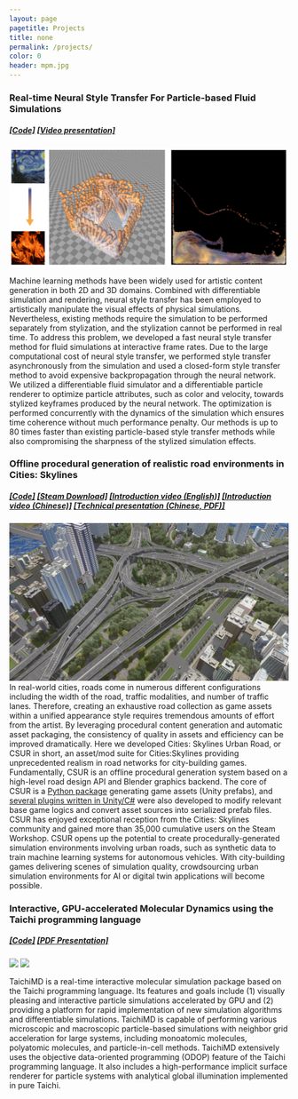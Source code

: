 ```yaml
---
layout: page
pagetitle: Projects
title: none
permalink: /projects/
color: 0
header: mpm.jpg
---
```



### Real-time Neural Style Transfer For Particle-based Fluid Simulations
##### [[Code]](https://github.com/victoriacity/nssim) [[Video presentation]](https://www.youtube.com/watch?v=Z4LF9HDzJl8)

![img](https://raw.githubusercontent.com/victoriacity/nssim/master/preview.png)

Machine learning methods have been widely used for artistic content generation in both 2D and 3D domains. Combined with differentiable simulation and rendering, neural style transfer has been employed to artistically manipulate the visual effects of physical simulations. Nevertheless, existing methods require the simulation to be performed separately from stylization, and the stylization cannot be performed in real time. To address this problem, we developed a fast neural style transfer method for fluid simulations at interactive frame rates. Due to the large computational cost of neural style transfer, we performed style transfer asynchronously from the simulation and used a closed-form style transfer method to avoid expensive backpropagation through the neural network. We utilized a differentiable fluid simulator and a differentiable particle renderer to optimize particle attributes, such as color and velocity, towards stylized keyframes produced by the neural network. The optimization is performed concurrently with the dynamics of the simulation which ensures time coherence without much performance penalty. Our methods is up to 80 times faster than existing particle-based style transfer methods while also compromising the sharpness of the stylized simulation effects.

### Offline procedural generation of realistic road environments in Cities: Skylines
##### [[Code]](https://github.com/citiesskylines-csur/CSUR) [[Steam Download]](https://steamcommunity.com/sharedfiles/filedetails/?id=1959216109) [[Introduction video (English)]](https://www.youtube.com/watch?v=xGu3oYIJ4_k) [[Introduction video (Chinese)]](https://www.bilibili.com/video/BV1kf4y1D74J) [[Technical presentation (Chinese, PDF)]](/assets/csur-talk.pdf)
![](/images/interchange.jpg)
In real-world cities, roads come in numerous different configurations including the width of the road, traffic modalities, and number of traffic lanes. Therefore, creating an exhaustive road collection as game assets within a unified appearance style requires tremendous amounts of effort from the artist. By leveraging procedural content generation and automatic asset packaging, the consistency of quality in assets and efficiency can be improved dramatically. Here we developed Cities: Skylines Urban Road, or CSUR in short, an asset/mod suite for Cities:Skylines providing unprecedented realism in road networks for city-building games. Fundamentally, CSUR is an offline procedural generation system based on a high-level road design API and Blender graphics backend. The core of CSUR is a [Python package](https://github.com/citiesskylines-csur/CSUR) generating game assets (Unity prefabs), and [several plugins written in Unity/C#](https://github.com/citiesskylines-csur) were also developed to modify relevant base game logics and convert asset sources into serialized prefab files. CSUR has enjoyed exceptional reception from the Cities: Skylines community and gained more than 35,000 cumulative users on the Steam Workshop. CSUR opens up the potential to create procedurally-generated simulation environments involving urban roads, such as synthetic data to train machine learning systems for autonomous vehicles. With city-building games delivering scenes of simulation quality, crowdsourcing urban simulation environments for AI or digital twin applications will become possible.




### Interactive, GPU-accelerated Molecular Dynamics using the Taichi programming language 
##### [[Code]](https://github.com/victoriacity/taichimd) [[PDF Presentation]](/assets/taichimd.pdf)
<img src="https://raw.githubusercontent.com/victoriacity/taichimd/master/propane.gif" width="400">
<img src="https://raw.githubusercontent.com/victoriacity/taichimd/master/mpm99.gif" width="400">

TaichiMD is a real-time interactive molecular simulation package based on the Taichi programming language. Its features and goals include (1) visually pleasing and interactive particle simulations accelerated by GPU and (2)
providing a platform for rapid implementation of new simulation algorithms and differentiable simulations. TaichiMD is capable of performing various microscopic and macroscopic particle-based simulations with neighbor grid acceleration for large systems, including monoatomic molecules, polyatomic molecules, and particle-in-cell methods. TaichiMD extensively uses the objective data-oriented programming (ODOP) feature of the Taichi programming language. It also includes a high-performance implicit surface renderer for particle systems with analytical global illumination implemented in pure Taichi.


